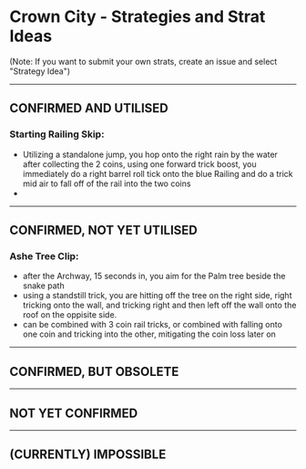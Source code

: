 # Crown City - Strategies and Strat Ideas

(Note: If you want to submit your own strats, create an issue and select "Strategy Idea")

---
## CONFIRMED AND UTILISED

### Starting Railing Skip: 
- Utilizing a standalone jump, you hop onto the right rain by the water after collecting the 2 coins, using one forward trick boost, you immediately do a right barrel roll tick onto the blue Railing and do a trick mid air to fall off of the rail into the two coins
- 
---
## CONFIRMED, NOT YET UTILISED

### Ashe Tree Clip:
- after the Archway, 15 seconds in, you aim for the Palm tree beside the snake path
- using a standstill trick, you are hitting off the tree on the right side, right tricking onto the wall, and tricking right and then left off the wall onto the roof on the oppisite side.
- can be combined with 3 coin rail tricks, or combined with falling onto one coin and tricking into the other, mitigating the coin loss later on

---
## CONFIRMED, BUT OBSOLETE

---
## NOT YET CONFIRMED

---
## (CURRENTLY) IMPOSSIBLE
